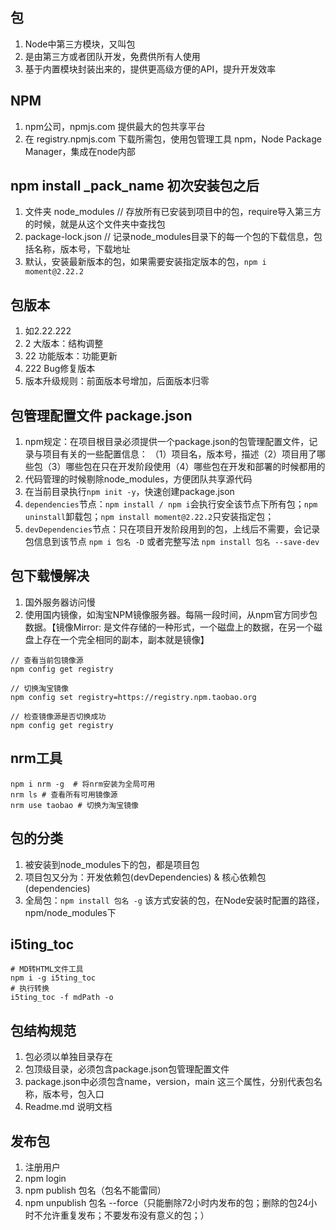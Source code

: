## 包
1. Node中第三方模块，又叫包
2. 是由第三方或者团队开发，免费供所有人使用
3. 基于内置模块封装出来的，提供更高级方便的API，提升开发效率

## NPM
1. npm公司，npmjs.com 提供最大的包共享平台
2. 在 registry.npmjs.com 下载所需包，使用包管理工具 npm，Node Package Manager，集成在node内部

## npm install _pack_name 初次安装包之后
1. 文件夹 node_modules // 存放所有已安装到项目中的包，require导入第三方的时候，就是从这个文件夹中查找包
2. package-lock.json // 记录node_modules目录下的每一个包的下载信息，包括名称，版本号，下载地址
3. 默认，安装最新版本的包，如果需要安装指定版本的包，`npm i moment@2.22.2`

## 包版本
1. 如2.22.222
2. 2 大版本：结构调整
3. 22 功能版本：功能更新
4. 222 Bug修复版本
5. 版本升级规则：前面版本号增加，后面版本归零

## 包管理配置文件 package.json
1. npm规定：在项目根目录必须提供一个package.json的包管理配置文件，记录与项目有关的一些配置信息：
（1）项目名，版本号，描述（2）项目用了哪些包（3）哪些包在只在开发阶段使用（4）哪些包在开发和部署的时候都用的
2. 代码管理的时候剔除node_modules，方便团队共享源代码
3. 在当前目录执行`npm init -y`，快速创建package.json
4. `dependencies`节点：`npm install / npm i`会执行安全该节点下所有包；`npm uninstall`卸载包；`npm install moment@2.22.2`只安装指定包；
5. `devDependencies`节点：只在项目开发阶段用到的包，上线后不需要，会记录包信息到该节点 `npm i 包名 -D` 或者完整写法 `npm install 包名 --save-dev`

## 包下载慢解决
1. 国外服务器访问慢
2. 使用国内镜像，如淘宝NPM镜像服务器。每隔一段时间，从npm官方同步包数据。【镜像Mirror: 是文件存储的一种形式，一个磁盘上的数据，在另一个磁盘上存在一个完全相同的副本，副本就是镜像】
```shell
// 查看当前包镜像源
npm config get registry

// 切换淘宝镜像
npm config set registry=https://registry.npm.taobao.org

// 检查镜像源是否切换成功
npm config get registry
```

## nrm工具
```shell
npm i nrm -g  # 将nrm安装为全局可用
nrm ls # 查看所有可用镜像源
nrm use taobao # 切换为淘宝镜像
```

## 包的分类
1. 被安装到node_modules下的包，都是项目包
2. 项目包又分为：开发依赖包(devDependencies) & 核心依赖包(dependencies)
3. 全局包：`npm install 包名 -g` 该方式安装的包，在Node安装时配置的路径，npm/node_modules下

## i5ting_toc
```shell
# MD转HTML文件工具
npm i -g i5ting_toc
# 执行转换
i5ting_toc -f mdPath -o
```

## 包结构规范
1. 包必须以单独目录存在
2. 包顶级目录，必须包含package.json包管理配置文件
3. package.json中必须包含name，version，main 这三个属性，分别代表包名称，版本号，包入口
4. Readme.md 说明文档

## 发布包
1. 注册用户
2. npm login
3. npm publish 包名（包名不能雷同）
4. npm unpublish 包名 --force（只能删除72小时内发布的包；删除的包24小时不允许重复发布；不要发布没有意义的包；）